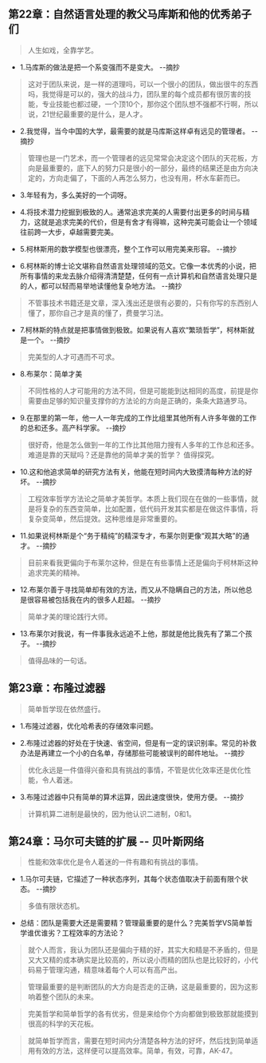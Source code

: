 ## 第22章：自然语言处理的教父马库斯和他的优秀弟子们

>人生如戏，全靠学艺。

- 1.马库斯的做法是把一个系变强而不是变大。 --摘抄

>这对于团队来说，是一样的道理吗，可以一个很小的团队，做出很牛的东西吗，我觉得是可以的，强大的战斗力，团队里的每个成员都有很厉害的技能，专业技能也都过硬，一个顶10个，那你这个团队想不强都不行啊，所以说，21世纪最重要的是什么，是人才。

- 2.我觉得，当今中国的大学，最需要的就是马库斯这样卓有远见的管理者。 --摘抄

>管理也是一门艺术，而一个管理者的远见常常会决定这个团队的天花板，方向是最重要的，底下人的努力只是很小的一部分，最终的结果还是由方向决定的，方向走偏了，下面的人再怎么努力，也没有用，杯水车薪而已。

- 3.年轻有为，多么美好的一个词呀。

- 4.将技术潜力挖掘到极致的人。通常追求完美的人需要付出更多的时间与精力，这就是追求完美的代价，但是有舍才有得嘛，这种完美可能会让一个领域往前跨一大步，卓越需要完美。

- 5.柯林斯用的数学模型也很漂亮，整个工作可以用完美来形容。 --摘抄

- 6.柯林斯的博士论文堪称自然语言处理领域的范文。它像一本优秀的小说，把所有事情的来龙去脉介绍得清清楚楚，任何有一点计算机和自然语言处理只是的人，都可以轻而易举地读懂他复杂地方法。 --摘抄

>不管事技术书籍还是文章，深入浅出还是很有必要的，只有你写的东西别人懂了，那你自己才是真的懂了，费曼学习法。

- 7.柯林斯的特点就是把事情做到极致。如果说有人喜欢“繁琐哲学”，柯林斯就是一个。 --摘抄

>完美型的人才可遇而不可求。

- 8.布莱尔：简单才美

>不同性格的人才可能用的方法不同，但是可能能到达相同的高度，前提是你需要由足够的知识量支撑你的方法论的方向是正确的，条条大路通罗马。

- 9.在那里的第一年，他一人一年完成的工作比组里其他所有人许多年做的工作的总和还多。高产科学家。 --摘抄

>很好奇，他是怎么做到一年的工作比其他阻力搜有人多年的工作总和还多。难道是靠的天赋吗？还是靠他的简单才美的哲学？
值得探究。

- 10.这和他追求简单的研究方法有关，他能在短时间内大致摸清每种方法的好坏。 --摘抄

>工程效率哲学方法论之简单才美哲学。本质上我们现在在做的一些事情，就是将复杂的东西变简单，比如配置，低代码开发其实都是在做这件事情，将复杂变简单，然后提效。这种思维是非常重要的。

- 11.如果说柯林斯是个“务于精纯”的精深专才，布莱尔则更像“观其大略”的通才。 --摘抄

>目前来看我更偏向于布莱尔这种，但是在有些事情上还是偏向于柯林斯这种追求完美的精神。

- 12.布莱尔善于寻找简单却有效的方法，而又从不隐瞒自己的方法，所以他总是很容易被包括我在内的很多人赶超。 --摘抄

>简单才美的理论践行大师。

- 13.布莱尔对我说，有一件事我永远追不上他，那就是他比我先有了第二个孩子。 --摘抄

>值得品味的一句话。

## 第23章：布隆过滤器

>简单哲学现在依然盛行。

- 1.布隆过滤器，优化哈希表的存储效率问题。

- 2.布隆过滤器的好处在于快速、省空间，但是有一定的误识别率。常见的补救办法是再建立一个小的白名单，存储那些可能被误判的邮件地址。 --摘抄

>优化永远是一件值得兴奋和具有挑战的事情，不管是优化效率还是优化性能，令人着迷。

- 3.布隆过滤器中只有简单的算术运算，因此速度很快，使用方便。 --摘抄

>计算机算二进制是最快的，因为他认识二进制，0和1。

## 第24章：马尔可夫链的扩展 -- 贝叶斯网络

>性能和效率优化是令人着迷的一件有趣和有挑战的事情。

- 1.马尔可夫链，它描述了一种状态序列，其每个状态值取决于前面有限个状态。 --摘抄

>多值有限状态机。

- 总结：团队是需要大还是需要精？管理最重要的是什么？完美哲学VS简单哲学谁优谁劣？工程效率的方法论？

>就个人而言，我认为团队还是偏向于精的好，其实大和精是不矛盾的，但是又大又精的成本确实是比较高的，所以说小而精的团队也是比较好的，小代码易于管理沟通，精意味着每个人可以有高产出。

>管理最重要的是判断团队的大方向是否走的正确，这是最重要的，因为这影响着整个团队的未来。

>完美哲学和简单哲学的各有优劣，但是来给你个方向都做到极致那就能摸到很高的科学的天花板。

>就简单哲学而言，需要在短时间内分清楚各种方法的好坏，然后找到简单适用有效的方法，这样便可以提高效率。简单，有效，可靠，AK-47。














